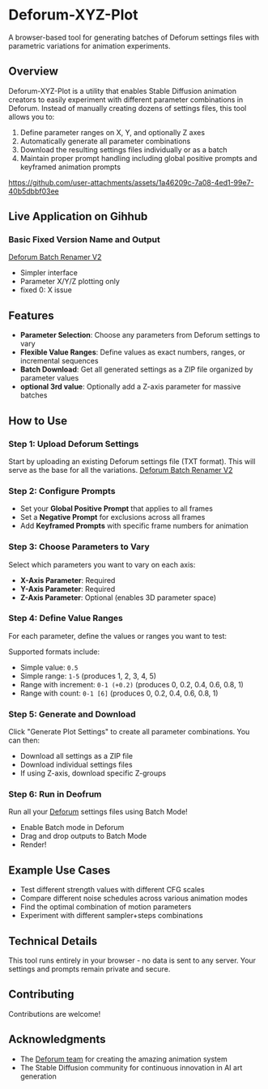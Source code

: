 # Deforum-XYZ-Plot

A browser-based tool for generating batches of Deforum settings files with parametric variations for animation experiments.

## Overview

Deforum-XYZ-Plot is a utility that enables Stable Diffusion animation creators to easily experiment with different parameter combinations in Deforum. Instead of manually creating dozens of settings files, this tool allows you to:

1. Define parameter ranges on X, Y, and optionally Z axes
2. Automatically generate all parameter combinations
3. Download the resulting settings files individually or as a batch
4. Maintain proper prompt handling including global positive prompts and keyframed animation prompts

https://github.com/user-attachments/assets/1a46209c-7a08-4ed1-99e7-40b5dbbf03ee

## Live Application on Gihhub

### **Basic Fixed Version Name and Output**
[Deforum Batch Renamer V2](https://duiceburger.github.io/Deforum-XYZ-Plot/deforum_xyz_enhanced-batchname.html)
- Simpler interface
- Parameter X/Y/Z plotting only
- fixed 0: X issue

## Features

- **Parameter Selection**: Choose any parameters from Deforum settings to vary
- **Flexible Value Ranges**: Define values as exact numbers, ranges, or incremental sequences
- **Batch Download**: Get all generated settings as a ZIP file organized by parameter values
- **optional 3rd value**: Optionally add a Z-axis parameter for massive batches

## How to Use

### Step 1: Upload Deforum Settings

Start by uploading an existing Deforum settings file (TXT format). This will serve as the base for all the variations.
[Deforum Batch Renamer V2](https://duiceburger.github.io/Deforum-XYZ-Plot/deforum_xyz_enhanced-batchname.html)

### Step 2: Configure Prompts

- Set your **Global Positive Prompt** that applies to all frames
- Set a **Negative Prompt** for exclusions across all frames
- Add **Keyframed Prompts** with specific frame numbers for animation

### Step 3: Choose Parameters to Vary

Select which parameters you want to vary on each axis:
- **X-Axis Parameter**: Required
- **Y-Axis Parameter**: Required
- **Z-Axis Parameter**: Optional (enables 3D parameter space)

### Step 4: Define Value Ranges

For each parameter, define the values or ranges you want to test:

Supported formats include:
- Simple value: `0.5`
- Simple range: `1-5` (produces 1, 2, 3, 4, 5)
- Range with increment: `0-1 (+0.2)` (produces 0, 0.2, 0.4, 0.6, 0.8, 1)
- Range with count: `0-1 [6]` (produces 0, 0.2, 0.4, 0.6, 0.8, 1)

### Step 5: Generate and Download

Click "Generate Plot Settings" to create all parameter combinations. You can then:
- Download all settings as a ZIP file
- Download individual settings files
- If using Z-axis, download specific Z-groups


### Step 6: Run in Deofrum

Run all your [Deforum](https://github.com/deforum-art/deforum-stable-diffusion) settings files using Batch Mode!
- Enable Batch mode in Deforum
- Drag and drop outputs to Batch Mode
- Render!

## Example Use Cases

- Test different strength values with different CFG scales
- Compare different noise schedules across various animation modes
- Find the optimal combination of motion parameters
- Experiment with different sampler+steps combinations

## Technical Details

This tool runs entirely in your browser - no data is sent to any server. Your settings and prompts remain private and secure.

## Contributing

Contributions are welcome!

## Acknowledgments

- The [Deforum team](https://github.com/deforum-art/deforum-stable-diffusion) for creating the amazing animation system
- The Stable Diffusion community for continuous innovation in AI art generation
